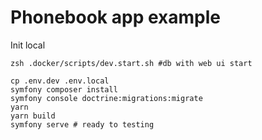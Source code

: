 # Phonebook app example

Init local

```shell
zsh .docker/scripts/dev.start.sh #db with web ui start

cp .env.dev .env.local
symfony composer install
symfony console doctrine:migrations:migrate
yarn
yarn build
symfony serve # ready to testing
```
